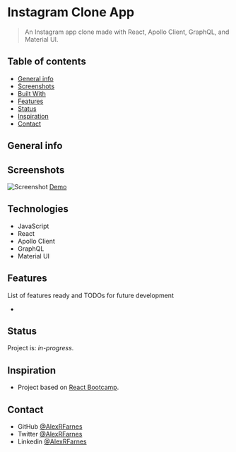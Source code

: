 # Instagram Clone App

> An Instagram app clone made with React, Apollo Client, GraphQL, and Material UI.

## Table of contents

- [General info](#general-info)
- [Screenshots](#screenshots)
- [Built With](#built-with)
- [Features](#features)
- [Status](#status)
- [Inspiration](#inspiration)
- [Contact](#contact)

## General info


## Screenshots

![Screenshot]()
[Demo](https://instagram-clone-app-rho.vercel.app/)

## Technologies

- JavaScript
- React
- Apollo Client
- GraphQL
- Material UI

## Features

List of features ready and TODOs for future development

- 

## Status

Project is: _in-progress_.

## Inspiration

- Project based on [React Bootcamp](https://reactbootcamp.com/).

## Contact

- GitHub [@AlexRFarnes](https://github.com/AlexRFarnes)
- Twitter [@AlexRFarnes](https://twitter.com/alexrfarnes)
- Linkedin [@AlexRFarnes](https://www.linkedin.com/in/alexrfarnes/)
